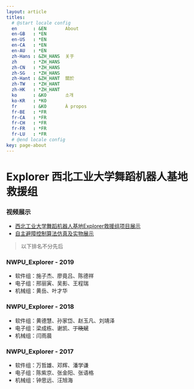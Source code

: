 ```yaml
---
layout: article
titles:
  # @start locale config
  en      : &EN       About
  en-GB   : *EN
  en-US   : *EN
  en-CA   : *EN
  en-AU   : *EN
  zh-Hans : &ZH_HANS  关于
  zh      : *ZH_HANS
  zh-CN   : *ZH_HANS
  zh-SG   : *ZH_HANS
  zh-Hant : &ZH_HANT  關於
  zh-TW   : *ZH_HANT
  zh-HK   : *ZH_HANT
  ko      : &KO       소개
  ko-KR   : *KO
  fr      : &KO       À propos
  fr-BE   : *FR
  fr-CA   : *FR
  fr-CH   : *FR
  fr-FR   : *FR
  fr-LU   : *FR
  # @end locale config
key: page-about
---
```


# Explorer  西北工业大学舞蹈机器人基地救援组

### 视频展示

- [西北工业大学舞蹈机器人基地Explorer救援组项目展示](https://v.youku.com/v_show/id_XNDAwNTg4MTk3Mg==.html?spm=a1z3jc.11711052.0.0&isextonly=1)
- [自主避障控制算法仿真及实物展示](https://v.youku.com/v_show/id_XNDAwNTg3NzAxNg==.html?spm=a2h0j.11185381.listitem_page1.5!3~A)



> 以下排名不分先后

### NWPU_Explorer - 2019

- 软件组：施子杰、廖竟吕、陈德祥
- 电子组：邢丽寅、吴影、王程瑞
- 机械组：黄岳、叶才华



### NWPU_Explorer - 2018

- 软件组：黄德慧、孙家岱、赵玉凡、刘靖泽
- 电子组：梁成栋、谢凯、~~丁晓斌~~
- 机械组：闫雨晨



### NWPU_Explorer - 2017

- 软件组：万哲雄、邓辉、潘学谦
- 电子组：陈紫京、张金阳、张语格
- 机械组：钟思远、汪旭海